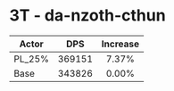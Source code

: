 # 3T - da-nzoth-cthun
| Actor | DPS | Increase |
|---|:---:|:---:|
|PL_25%|369151|7.37%|
|Base|343826|0.00%|
